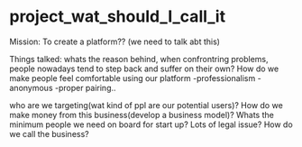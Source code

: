 # project_wat_should_I_call_it

Mission:
To create a platform?? (we need to talk abt this)

Things talked:
whats the reason behind, when confrontring problems, people nowadays tend to step back and suffer on their own?
How do we make people feel comfortable using our platform
-professionalism
-anonymous
-proper pairing..

who are we targeting(wat kind of ppl are our potential users)?
How do we make money from this business(develop a business model)?
Whats the minimum people we need on board for start up?
Lots of legal issue?
How do we call the business?
